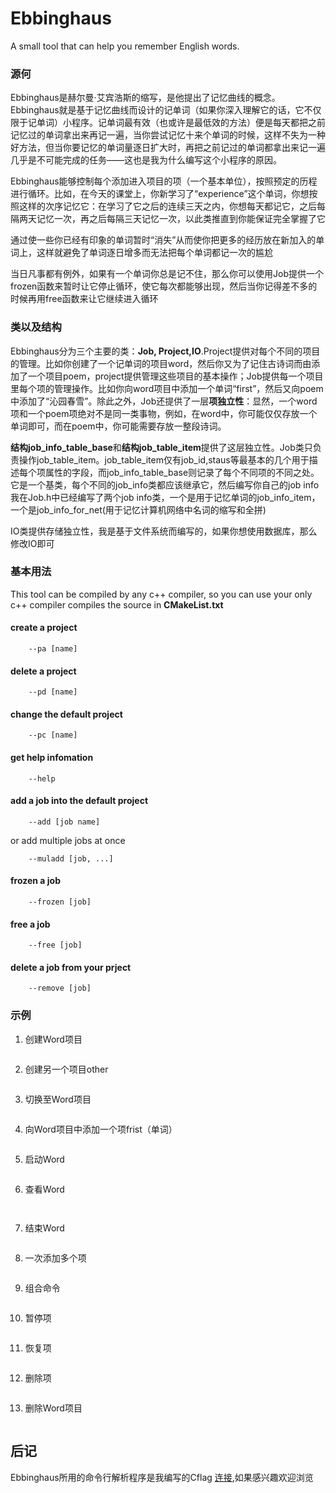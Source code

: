 # Ebbinghaus
 A small tool that can help you remember English words.


### 源何

Ebbinghaus是赫尔曼·艾宾浩斯的缩写，是他提出了记忆曲线的概念。Ebbinghaus就是基于记忆曲线而设计的记单词（如果你深入理解它的话，它不仅限于记单词）小程序。记单词最有效（也或许是最低效的方法）便是每天都把之前记忆过的单词拿出来再记一遍，当你尝试记忆十来个单词的时候，这样不失为一种好方法，但当你要记忆的单词量逐日扩大时，再把之前记过的单词都拿出来记一遍几乎是不可能完成的任务——这也是我为什么编写这个小程序的原因。

Ebbinghaus能够控制每个添加进入项目的项（一个基本单位），按照预定的历程进行循环。比如，在今天的课堂上，你新学习了“experience”这个单词，你想按照这样的次序记忆它：在学习了它之后的连续三天之内，你想每天都记它，之后每隔两天记忆一次，再之后每隔三天记忆一次，以此类推直到你能保证完全掌握了它

通过使一些你已经有印象的单词暂时“消失”从而使你把更多的经历放在新加入的单词上，这样就避免了单词逐日增多而无法把每个单词都记一次的尴尬

当日凡事都有例外，如果有一个单词你总是记不住，那么你可以使用Job提供一个frozen函数来暂时让它停止循环，使它每次都能够出现，然后当你记得差不多的时候再用free函数来让它继续进入循环

### 类以及结构

Ebbinghaus分为三个主要的类：**Job, Project,IO**.Project提供对每个不同的项目的管理。比如你创建了一个记单词的项目word，然后你又为了记住古诗词而由添加了一个项目poem，project提供管理这些项目的基本操作；Job提供每一个项目里每个项的管理操作。比如你向word项目中添加一个单词“first”，然后又向poem中添加了“沁园春雪”。除此之外，Job还提供了一层**项独立性**：显然，一个word项和一个poem项绝对不是同一类事物，例如，在word中，你可能仅仅存放一个单词即可，而在poem中，你可能需要存放一整段诗词。

**结构job\_info\_table\_base**和**结构job\_table\_item**提供了这层独立性。Job类只负责操作job\_table\_item。job\_table\_item仅有job\_id,staus等最基本的几个用于描述每个项属性的字段，而job\_info\_table\_base则记录了每个不同项的不同之处。它是一个基类，每个不同的job\_info类都应该继承它，然后编写你自己的job info
![]()
我在Job.h中已经编写了两个job info类，一个是用于记忆单词的job\_info\_item，一个是job\_info\_for\_net(用于记忆计算机网络中名词的缩写和全拼)

IO类提供存储独立性，我是基于文件系统而编写的，如果你想使用数据库，那么修改IO即可


### 基本用法

This tool can be compiled by any c++ compiler, so you can use your only c++ compiler compiles the source in **CMakeList.txt**

#### create a project

        --pa [name]

#### delete a project
        --pd [name]

#### change the default project

        --pc [name]

#### get help infomation

        --help

#### add a job into the default project

        --add [job name]

or add multiple jobs at once 

        --muladd [job, ...]
#### frozen a job
		--frozen [job]
#### free a job
		--free [job]
#### delete a job from your prject
		--remove [job]

### 示例

1. 创建Word项目

![]()

2. 创建另一个项目other

![]()

3. 切换至Word项目

![]()

4. 向Word项目中添加一个项frist（单词）

![]()

5. 启动Word

![]()

6. 查看Word

![]()

![]()

7. 结束Word

![]()

8. 一次添加多个项

![]()

9. 组合命令

![]()

10. 暂停项

![]()

11. 恢复项

![]()

12. 删除项

![]()

13. 删除Word项目

![]()

## 后记

Ebbinghaus所用的命令行解析程序是我编写的Cflag [连接](),如果感兴趣欢迎浏览
